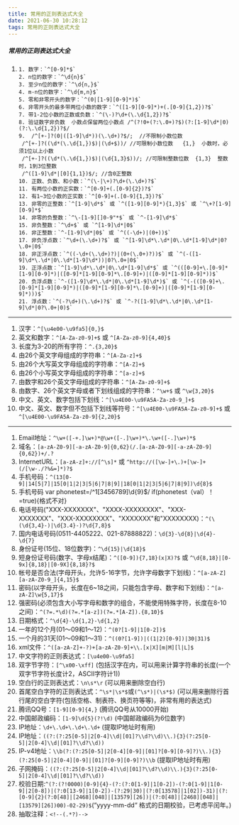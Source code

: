 ```yaml
---
title: 常用的正则表达式大全
date: 2021-06-30 10:28:12
tags: 常用的正则表达式大全
---
```


##### 常用的正则表达式大全

1. ```
   1. 数字：`^[0-9]*$`
   2. n位的数字：`^\d{n}$`
   3. 至少n位的数字：`^\d{n,}$`
   4. m-n位的数字：`^\d{m,n}$`
   5. 零和非零开头的数字：`^(0|[1-9][0-9]*)$`
   6. 非零开头的最多带两位小数的数字：`^([1-9][0-9]*)+(.[0-9]{1,2})?$`
   7. 带1-2位小数的正数或负数：`^(\-)?\d+(\.\d{1,2})?$`
   8. 验证数字非负数  小数点保留两位小数点 /^(?!0+(?:\.0+)?$)(?:[1-9]\d*|0)(?:\.\d{1,2})?$/
   9.  /^[+-]?(0|([1-9]\d*))(\.\d+)?$/;  //不限制小数位数   
   	/^[+-]?((\d*(\.\d{1,})$)|(\d+$))/ //可限制小数位数   {1,}  小数时，必须1位以上小数
   	/^[+-]?((\d*(\.\d{1,})$)|(\d{1,3}$))/; //可限制整数位数  {1,3}  整数时，1到3位整数
   	/^([1-9]\d*|[0]{1,1})$/; //含0正整数
   10. 正数、负数、和小数：`^(\-|\+)?\d+(\.\d+)?$`
   11. 有两位小数的正实数：`^[0-9]+(.[0-9]{2})?$`
   12. 有1~3位小数的正实数：`^[0-9]+(.[0-9]{1,3})?$`
   13. 非零的正整数：`^[1-9]\d*$` 或 `^([1-9][0-9]*){1,3}$` 或 `^\+?[1-9][0-9]*$`
   14. 非零的负整数：`^\-[1-9][]0-9"*$` 或 `^-[1-9]\d*$`
   15. 非负整数：`^\d+$` 或 `^[1-9]\d*|0$`
   16. 非正整数：`^-[1-9]\d*|0$` 或 `^((-\d+)|(0+))$`
   17. 非负浮点数：`^\d+(\.\d+)?$` 或 `^[1-9]\d*\.\d*|0\.\d*[1-9]\d*|0?\.0+|0$`
   18. 非正浮点数：`^((-\d+(\.\d+)?)|(0+(\.0+)?))$` 或 `^(-([1-9]\d*\.\d*|0\.\d*[1-9]\d*))|0?\.0+|0$`
   19. 正浮点数：`^[1-9]\d*\.\d*|0\.\d*[1-9]\d*$` 或 `^(([0-9]+\.[0-9]*[1-9][0-9]*)|([0-9]*[1-9][0-9]*\.[0-9]+)|([0-9]*[1-9][0-9]*))$`
   20. 负浮点数：`^-([1-9]\d*\.\d*|0\.\d*[1-9]\d*)$` 或 `^(-(([0-9]+\.[0-9]*[1-9][0-9]*)|([0-9]*[1-9][0-9]*\.[0-9]+)|([0-9]*[1-9][0-9]*)))$`
   21. 浮点数：`^(-?\d+)(\.\d+)?$` 或 `^-?([1-9]\d*\.\d*|0\.\d*[1-9]\d*|0?\.0+|0)$`
   ```

   

------

1. 汉字：`^[\u4e00-\u9fa5]{0,}$`
2. 英文和数字：`^[A-Za-z0-9]+$` 或 `^[A-Za-z0-9]{4,40}$`
3. 长度为3-20的所有字符：`^.{3,20}$`
4. 由26个英文字母组成的字符串：`^[A-Za-z]+$`
5. 由26个大写英文字母组成的字符串：`^[A-Z]+$`
6. 由26个小写英文字母组成的字符串：`^[a-z]+$`
7. 由数字和26个英文字母组成的字符串：`^[A-Za-z0-9]+$`
8. 由数字、26个英文字母或者下划线组成的字符串：`^\w+$` 或 `^\w{3,20}$`
9. 中文、英文、数字包括下划线：`^[\u4E00-\u9FA5A-Za-z0-9_]+$`
10. 中文、英文、数字但不包括下划线等符号：`^[\u4E00-\u9FA5A-Za-z0-9]+$` 或 `^[\u4E00-\u9FA5A-Za-z0-9]{2,20}$`

------

1. Email地址：`^\w+([-+.]\w+)*@\w+([-.]\w+)*\.\w+([-.]\w+)*$`
2. 域名：`[a-zA-Z0-9][-a-zA-Z0-9]{0,62}(/.[a-zA-Z0-9][-a-zA-Z0-9]{0,62})+/.?`
3. InternetURL：`[a-zA-z]+://[^\s]*` 或 `^http://([\w-]+\.)+[\w-]+(/[\w-./?%&=]*)?$`
4. 手机号码：`^(13[0-9]|14[5|7]|15[0|1|2|3|5|6|7|8|9]|18[0|1|2|3|5|6|7|8|9])\d{8}$`
5. 手机号码 var phonetest=/^1[3456789]\d{9}$/   if(phonetest（val）！=true){格式不对}
6. 电话号码("XXX-XXXXXXX"、"XXXX-XXXXXXXX"、"XXX-XXXXXXX"、"XXX-XXXXXXXX"、"XXXXXXX"和"XXXXXXXX)：`^(\(\d{3,4}-)|\d{3.4}-)?\d{7,8}$`
7. 国内电话号码(0511-4405222、021-87888822)：`\d{3}-\d{8}|\d{4}-\d{7}`
8. 身份证号(15位、18位数字)：`^\d{15}|\d{18}$`
9. 短身份证号码(数字、字母x结尾)：`^([0-9]){7,18}(x|X)?$` 或 `^\d{8,18}|[0-9x]{8,18}|[0-9X]{8,18}?$`
10. 帐号是否合法(字母开头，允许5-16字节，允许字母数字下划线)：`^[a-zA-Z][a-zA-Z0-9_]{4,15}$`
11. 密码(以字母开头，长度在6~18之间，只能包含字母、数字和下划线)：`^[a-zA-Z]\w{5,17}$`
12. 强密码(必须包含大小写字母和数字的组合，不能使用特殊字符，长度在8-10之间)：`^(?=.*\d)(?=.*[a-z])(?=.*[A-Z]).{8,10}$`
13. 日期格式：`^\d{4}-\d{1,2}-\d{1,2}`
14. 一年的12个月(01～09和1～12)：`^(0?[1-9]|1[0-2])$`
15. 一个月的31天(01～09和1～31)：`^((0?[1-9])|((1|2)[0-9])|30|31)$`
16. xml文件：`^([a-zA-Z]+-?)+[a-zA-Z0-9]+\\.[x|X][m|M][l|L]$`
17. 中文字符的正则表达式：`[\u4e00-\u9fa5]`
18. 双字节字符：`[^\x00-\xff]` (包括汉字在内，可以用来计算字符串的长度(一个双字节字符长度计2，ASCII字符计1))
19. 空白行的正则表达式：`\n\s*\r` (可以用来删除空白行)
20. 首尾空白字符的正则表达式：`^\s*|\s*$`或`(^\s*)|(\s*$)` (可以用来删除行首行尾的空白字符(包括空格、制表符、换页符等等)，非常有用的表达式)
21. 腾讯QQ号：`[1-9][0-9]{4,}` (腾讯QQ号从10000开始)
22. 中国邮政编码：`[1-9]\d{5}(?!\d)` (中国邮政编码为6位数字)
23. IP地址：`\d+\.\d+\.\d+\.\d+` (提取IP地址时有用)
24. IP地址：`((?:(?:25[0-5]|2[0-4]\\d|[01]?\\d?\\d)\\.){3}(?:25[0-5]|2[0-4]\\d|[01]?\\d?\\d))`
25. IP-v4地址：`\\b(?:(?:25[0-5]|2[0-4][0-9]|[01]?[0-9][0-9]?)\\.){3}(?:25[0-5]|2[0-4][0-9]|[01]?[0-9][0-9]?)\\b` (提取IP地址时有用)
26. 子网掩码：`((?:(?:25[0-5]|2[0-4]\\d|[01]?\\d?\\d)\\.){3}(?:25[0-5]|2[0-4]\\d|[01]?\\d?\\d))`
27. 校验日期:`^(?:(?!0000)[0-9]{4}-(?:(?:0[1-9]|1[0-2])-(?:0[1-9]|1[0-9]|2[0-8])|(?:0[13-9]|1[0-2])-(?:29|30)|(?:0[13578]|1[02])-31)|(?:[0-9]{2}(?:0[48]|[2468][048]|[13579][26])|(?:0[48]|[2468][048]|[13579][26])00)-02-29)$`(“yyyy-mm-dd“ 格式的日期校验，已考虑平闰年。)
28. 抽取注释：`<!--(.*?)-->`